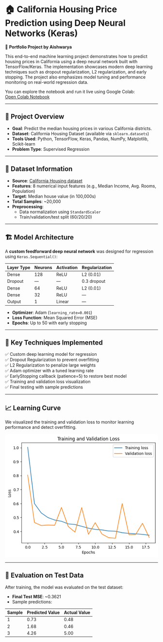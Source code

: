 # 🏠 California Housing Price Prediction using Deep Neural Networks (Keras)
📁 **Portfolio Project by Aishwarya**

This end-to-end machine learning project demonstrates how to predict housing prices in California using a deep neural network built with TensorFlow/Keras. The implementation showcases modern deep learning techniques such as dropout regularization, L2 regularization, and early stopping. The project also emphasizes model tuning and performance monitoring on real-world regression data.

You can explore the notebook and run it live using Google Colab:  
[Open Colab Notebook](https://github.com/Aishwaryachen11/California_Housing_price_Predictor/blob/main/California_Housing_Dataset.ipynb)

---

## 📌 Project Overview

- **Goal**: Predict the median housing prices in various California districts.
- **Dataset**: California Housing Dataset (available via `sklearn.datasets`)
- **Tools Used**: Python, TensorFlow, Keras, Pandas, NumPy, Matplotlib, Scikit-learn
- **Problem Type**: Supervised Regression

---

## 🧪 Dataset Information

- **Source**: [California Housing dataset](https://keras.io/api/datasets/california_housing/)
- **Features**: 8 numerical input features (e.g., Median Income, Avg. Rooms, Population)
- **Target**: Median house value (in 100,000s)
- **Total Samples**: ~20,000
- **Preprocessing**:
  - Data normalization using `StandardScaler`
  - Train/validation/test split (60/20/20)

---

## 🏗️ Model Architecture

A **custom feedforward deep neural network** was designed for regression using `Keras.Sequential()`:

| Layer Type | Neurons | Activation | Regularization |
|------------|---------|------------|----------------|
| Dense      | 128     | ReLU       | L2 (0.01)      |
| Dropout    | —       | —          | 0.3 dropout    |
| Dense      | 64      | ReLU       | L2 (0.01)      |
| Dense      | 32      | ReLU       | —              |
| Output     | 1       | Linear     | —              |

- **Optimizer**: Adam (`learning_rate=0.001`)
- **Loss Function**: Mean Squared Error (MSE)
- **Epochs**: Up to 50 with early stopping

---

## 🧠 Key Techniques Implemented

✅ Custom deep learning model for regression  
✅ Dropout Regularization to prevent overfitting  
✅ L2 Regularization to penalize large weights  
✅ Adam optimizer with a tuned learning rate  
✅ EarlyStopping callback (patience=5) to restore best model  
✅ Training and validation loss visualization  
✅ Final testing with sample predictions

---

## 📈 Learning Curve

We visualized the training and validation loss to monitor learning performance and detect overfitting.

<img src="https://github.com/Aishwaryachen11/California_Housing_price_Predictor/blob/main/Cali_housing_loss_plot.png" alt="Training and Validation Loss" width="600"/>

---

## 🧪 Evaluation on Test Data

After training, the model was evaluated on the test dataset:

- **Final Test MSE**: ~0.3621  
- Sample predictions:

| Sample | Predicted Value | Actual Value |
|--------|------------------|--------------|
| 1      | 0.73             | 0.48         |
| 2      | 1.68             | 0.46         |
| 3      | 4.26             | 5.00         |


